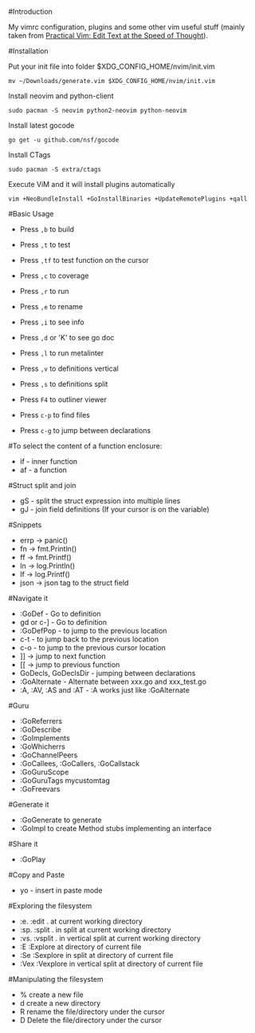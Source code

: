 #Introduction

My vimrc configuration, plugins and some other vim useful stuff (mainly taken from [Practical Vim: Edit Text at the Speed of Thought](http://pragprog.com/book/dnvim/practical-vim)).

#Installation

Put your init file into folder $XDG_CONFIG_HOME/nvim/init.vim
```
mv ~/Downloads/generate.vim $XDG_CONFIG_HOME/nvim/init.vim
```

Install neovim and python-client

```
sudo pacman -S neovim python2-neovim python-neovim
```

Install latest gocode

```
go get -u github.com/nsf/gocode
```

Install CTags

```
sudo pacman -S extra/ctags
```

Execute ViM and it will install plugins automatically
```
vim +NeoBundleInstall +GoInstallBinaries +UpdateRemotePlugins +qall
```

#Basic Usage

- Press `,b`  to build
- Press `,t`  to test
- Press `,tf` to test function on the cursor
- Press `,c`  to coverage
- Press `,r`  to run
- Press `,e`  to rename

- Press `,i`  to see info
- Press `,d` or 'K'  to see go doc
- Press `,l`  to run metalinter
- Press `,v`  to definitions vertical
- Press `,s`  to definitions split

- Press `F4`  to outliner viewer

- Press `c-p` to find files
- Press `c-g` to jump between declarations

#To select the content of a function enclosure:
- if - inner function
- af - a function

#Struct split and join
- gS - split the struct expression into multiple lines
- gJ - join field definitions (If your cursor is on the variable)

#Snippets
- errp -> panic()
- fn -> fmt.Println()
- ff -> fmt.Printf()
- ln -> log.Println()
- lf -> log.Printf()
- json -> json tag to the struct field

#Navigate it
- :GoDef - Go to definition
- gd or c-] - Go to definition
- :GoDefPop - to jump to the previous location
- c-t - to jump back to the previous location
- c-o - to jump to the previous cursor location
- ]] -> jump to next function
- [[ -> jump to previous function
- GoDecls, GoDeclsDir - jumping between declarations
- :GoAlternate - Alternate between xxx.go and xxx_test.go
- :A, :AV, :AS and :AT - :A works just like :GoAlternate

#Guru
- :GoReferrers
- :GoDescribe
- :GoImplements
- :GoWhicherrs
- :GoChannelPeers
- :GoCallees, :GoCallers, :GoCallstack
- :GoGuruScope <scope>
- :GoGuruTags mycustomtag
- :GoFreevars

#Generate it
- :GoGenerate to generate
- :GoImpl to create Method stubs implementing an interface

#Share it
- :GoPlay

#Copy and Paste
- yo - insert in paste mode

#Exploring the filesystem
- :e.	:edit .		at current working directory
- :sp.	:split .	in split at current working directory
- :vs.	:vsplit .	in vertical split at current working directory
- :E	:Explore	at directory of current file
- :Se	:Sexplore	in split at directory of current file
- :Vex	:Vexplore	in vertical split at directory of current file

#Manipulating the filesystem
- %	create a new file
- d	create a new directory
- R	rename the file/directory under the cursor
- D	Delete the file/directory under the cursor

